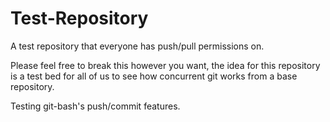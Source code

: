 Test-Repository
===============

A test repository that everyone has push/pull permissions on.

Please feel free to break this however you want, the idea for this repository is a test bed for all of us to see how 
concurrent git works from a base repository.

Testing git-bash's push/commit features.
